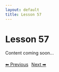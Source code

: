 ```yaml
---
layout: default
title: Lesson 57
---
```


# Lesson 57

Content coming soon...

<div style="margin-top: 20px;">
<a href="/docs/intermediate/Lessons/lesson_56.html" style="margin-right: 10px;">⬅ Previous</a><a href="/docs/intermediate/Lessons/lesson_58.html">Next ➡</a>
</div>
